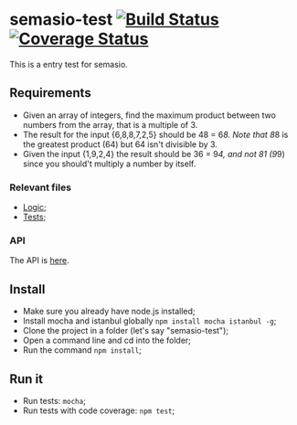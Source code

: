 # semasio-test [![Build Status](https://travis-ci.org/hackhat/semasio-test.svg?branch=dev)](https://travis-ci.org/hackhat/semasio-test) [![Coverage Status](https://coveralls.io/repos/hackhat/semasio-test/badge.svg)](https://coveralls.io/r/hackhat/semasio-test)

This is a entry test for semasio.


## Requirements

 - Given an array of integers, find the maximum product between two numbers from the array, that is a multiple of 3.
 - The result for the input {6,8,8,7,2,5} should be 48 = 6*8. Note that 8*8 is the greatest product (64) but 64 isn't divisible by 3.
 - Given the input {1,9,2,4} the result should be  36 = 9*4, and not 81 (9*9) since you should't multiply a number by itself.



### Relevant files

 - [Logic](/src/shared/Logic.js);
 - [Tests](/test/logic.js);



### API

The API is [here](https://rawgit.com/hackhat/semasio-test/v1.0.0/docs/jsduck/index.html#!/api/shared.Logic).



## Install

 - Make sure you already have node.js installed;
 - Install mocha and istanbul globally `npm install mocha istanbul -g`;
 - Clone the project in a folder (let's say "semasio-test");
 - Open a command line and cd into the folder;
 - Run the command `npm install`;



## Run it

 - Run tests: `mocha`;
 - Run tests with code coverage: `npm test`;

